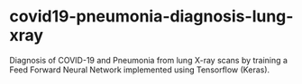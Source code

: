 # covid19-pneumonia-diagnosis-lung-xray
Diagnosis of COVID-19 and Pneumonia from lung X-ray scans by training a Feed Forward Neural Network implemented using Tensorflow (Keras).
